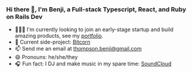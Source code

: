 ### Hi there 👋, I'm Benji, a Full-stack Typescript, React, and Ruby on Rails Dev

- 👩🏼‍💻 I'm currently looking to join an early-stage startup and build amazing products, see my [portfolio](https://benjithompson.netlify.app).
- 🔭 Current side-project: [Bitcorn](https://github.com/benjipt/bitcorn-app)
- 📫 Send me an email at thompson.benji@gmail.com
- 😄 Pronouns: he/she/they
- 🎧 Fun fact: I DJ and make music in my spare time: [SoundCloud](https://soundcloud.com/ferian_i)
